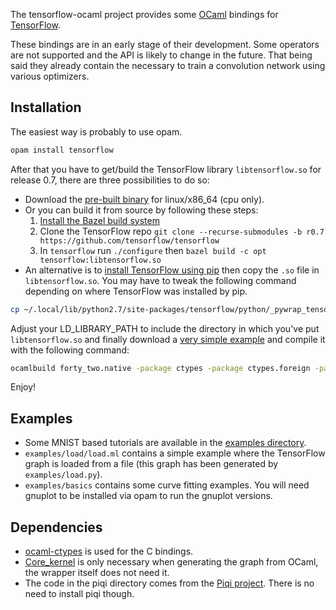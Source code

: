 The tensorflow-ocaml project provides some [OCaml](http://ocaml.org) bindings for [TensorFlow](http://tensorflow.org).

These bindings are in an early stage of their development. Some operators are not supported and the API is likely to change in the future. That being said they already contain the necessary to train a convolution network using various optimizers.

## Installation

The easiest way is probably to use opam.

```bash
opam install tensorflow
```

After that you have to get/build the TensorFlow library `libtensorflow.so` for release 0.7, there are three possibilities to do so:

* Download the [pre-built binary](https://github.com/LaurentMazare/tensorflow-ocaml/releases/download/v0.0.1/libtensorflow.so) for linux/x86_64 (cpu only).
* Or you can build it from source by following these steps:
    1. [Install the Bazel build system](http://bazel.io/docs/install.html)
    1. Clone the TensorFlow repo `git clone --recurse-submodules -b r0.7 https://github.com/tensorflow/tensorflow`
    1. In `tensorflow` run `./configure` then `bazel build -c opt tensorflow:libtensorflow.so`
* An alternative is to [install TensorFlow using pip](https://www.tensorflow.org/versions/r0.7/get_started/os_setup.html#pip-installation) then copy the `.so` file in `libtensorflow.so`. You may have to tweak the following command depending on where TensorFlow was installed by pip.
```bash
cp ~/.local/lib/python2.7/site-packages/tensorflow/python/_pywrap_tensorflow.so libtensorflow.so
```

Adjust your LD_LIBRARY_PATH to include the directory in which you've put `libtensorflow.so` and finally download a [very simple example](https://github.com/LaurentMazare/tensorflow-ocaml/tree/master/examples/basics/forty_two.ml) and compile it with the following command:
```bash
ocamlbuild forty_two.native -package ctypes -package ctypes.foreign -package core_kernel -package tensorflow-ocaml -cflags -w,-40
```

Enjoy!

## Examples

* Some MNIST based tutorials are available in the [examples directory](https://github.com/LaurentMazare/tensorflow-ocaml/tree/master/examples/mnist).
* `examples/load/load.ml` contains a simple example where the TensorFlow graph is loaded from a file (this graph has been generated by `examples/load.py`).
* `examples/basics` contains some curve fitting examples. You will need gnuplot to be installed via opam to run the gnuplot versions.

## Dependencies

* [ocaml-ctypes](https://github.com/ocamllabs/ocaml-ctypes) is used for the C bindings.
* [Core_kernel](https://github.com/janestreet/core_kernel) is only necessary when generating the graph from OCaml, the wrapper itself does not need it.
* The code in the piqi directory comes from the [Piqi project](http://piqi.org). There is no need to install piqi though.
